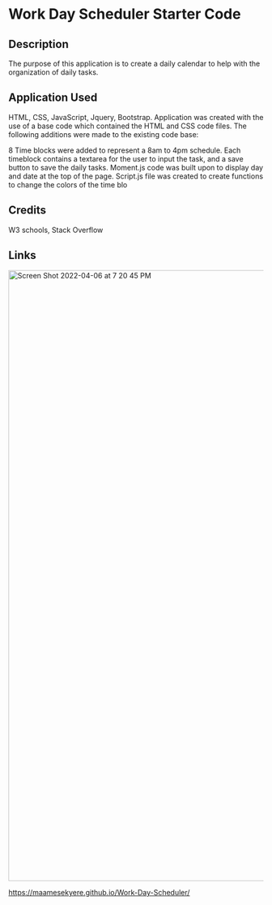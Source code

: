# Work Day Scheduler Starter Code

## Description

The purpose of this application is to create a daily calendar to help with the organization of daily tasks.

## Application Used

HTML, CSS, JavaScript, Jquery, Bootstrap. Application was created with the use of a base code which contained the HTML and CSS code files. The following additions were made to the existing code base:

8 Time blocks were added to represent a 8am to 4pm schedule.
Each timeblock contains a textarea for the user to input the task, and a save button to save the daily tasks.
Moment.js code was built upon to display day and date at the top of the page.
Script.js file was created to create functions to change the colors of the time blo

## Credits

W3 schools, Stack Overflow

## Links

<img width="1204" alt="Screen Shot 2022-04-06 at 7 20 45 PM" src="https://user-images.githubusercontent.com/94888460/162090159-b2b39f92-40c6-403a-8d12-7bebef720589.png">

https://maamesekyere.github.io/Work-Day-Scheduler/
